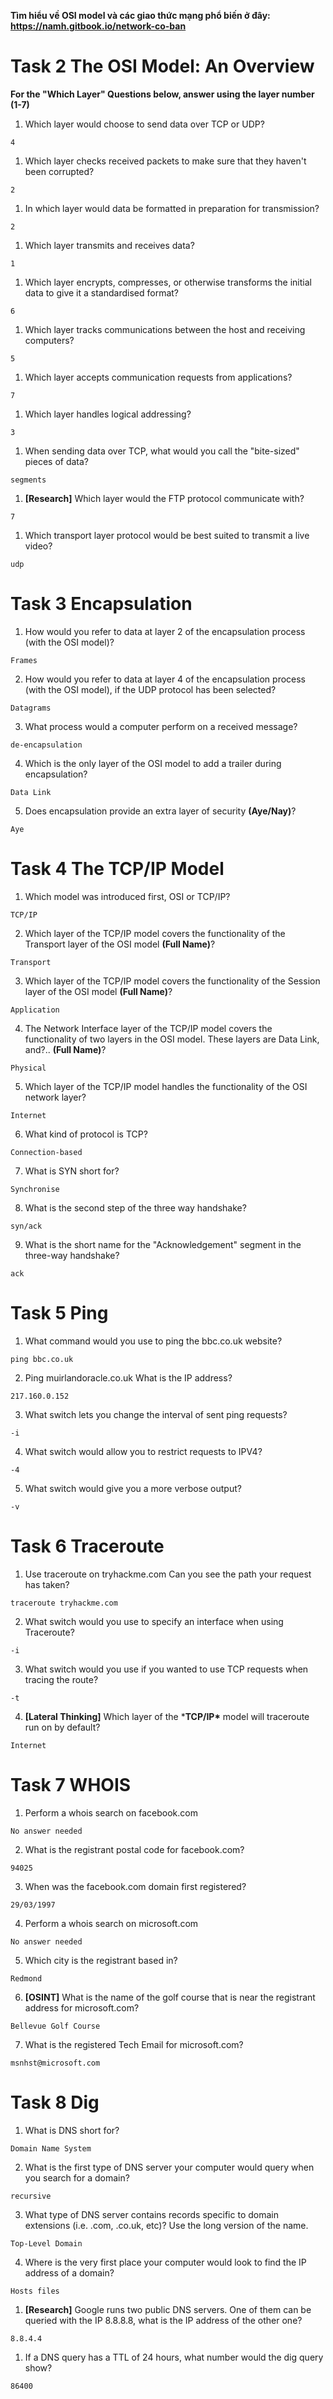 **Tìm hiểu về OSI model và các giao thức mạng phổ biến ở đây: https://namh.gitbook.io/network-co-ban**

# Task 2 The OSI Model: An Overview

**For the "Which Layer" Questions below, answer using the layer number (1-7)**

1. Which layer would choose to send data over TCP or UDP?

```
4
```

1. Which layer checks received packets to make sure that they haven't been corrupted?

```
2
```

1. In which layer would data be formatted in preparation for transmission?

```
2
```

1. Which layer transmits and receives data?

```
1
```

1. Which layer encrypts, compresses, or otherwise transforms the initial data to give it a standardised format?

```
6
```

1. Which layer tracks communications between the host and receiving computers?

```
5
```

1. Which layer accepts communication requests from applications?

```
7
```

1. Which layer handles logical addressing?

```
3
```

1. When sending data over TCP, what would you call the "bite-sized" pieces of data?

```
segments
```

1. **[Research]** Which layer would the FTP protocol communicate with?

```
7
```

1. Which transport layer protocol would be best suited to transmit a live video?

```
udp
```

# Task 3 Encapsulation

1. How would you refer to data at layer 2 of the encapsulation process (with the OSI model)?

```
Frames
```

2. How would you refer to data at layer 4 of the encapsulation process (with the OSI model), if the UDP protocol has been selected?

```
Datagrams
```

3. What process would a computer perform on a received message?

```
de-encapsulation
```

4. Which is the only layer of the OSI model to add a trailer during encapsulation?

```
Data Link
```

5. Does encapsulation provide an extra layer of security **(Aye/Nay)**?

```
Aye
```

# Task 4 The TCP/IP Model

1. Which model was introduced first, OSI or TCP/IP?

```
TCP/IP
```

2. Which layer of the TCP/IP model covers the functionality of the Transport layer of the OSI model **(Full Name)**?

```
Transport
```

3. Which layer of the TCP/IP model covers the functionality of the Session layer of the OSI model **(Full Name)**?

```
Application
```

4. The Network Interface layer of the TCP/IP model covers the functionality of two layers in the OSI model. These layers are Data Link, and?.. **(Full Name)**?

```
Physical
```

5. Which layer of the TCP/IP model handles the functionality of the OSI network layer?

```
Internet
```

6. What kind of protocol is TCP?

```
Connection-based
```

7. What is SYN short for?

```
Synchronise
```

8. What is the second step of the three way handshake?

```
syn/ack
```

9. What is the short name for the "Acknowledgement" segment in the three-way handshake?

```
ack
```

# Task 5 Ping

1. What command would you use to ping the bbc.co.uk website?

```
ping bbc.co.uk
```

2. Ping muirlandoracle.co.uk What is the IP address?

```
217.160.0.152
```

3. What switch lets you change the interval of sent ping requests?

```
-i
```

4. What switch would allow you to restrict requests to IPV4?

```
-4
```

5. What switch would give you a more verbose output?

```
-v
```

# Task 6 Traceroute

1. Use traceroute on tryhackme.com Can you see the path your request has taken?

```
traceroute tryhackme.com
```

2. What switch would you use to specify an interface when using Traceroute?

```
-i
```

3. What switch would you use if you wanted to use TCP requests when tracing the route?

```
-t
```

4. **[Lateral Thinking]** Which layer of the ***TCP/IP\*** model will traceroute run on by default?

```
Internet
```

# Task 7 WHOIS

1. Perform a whois search on facebook.com

```
No answer needed
```

2. What is the registrant postal code for facebook.com?

```
94025
```

3. When was the facebook.com domain first registered?

```
29/03/1997
```

4. Perform a whois search on microsoft.com

```
No answer needed
```

5. Which city is the registrant based in?

```
Redmond
```

6. **[OSINT]** What is the name of the golf course that is near the registrant address for microsoft.com?

```
Bellevue Golf Course
```

7. What is the registered Tech Email for microsoft.com?

```
msnhst@microsoft.com
```

# Task 8 Dig

1. What is DNS short for?

```
Domain Name System
```

2. What is the first type of DNS server your computer would query when you search for a domain?

```
recursive
```

3. What type of DNS server contains records specific to domain extensions (i.e. .com, .co.uk, etc)? Use the long version of the name.

```
Top-Level Domain
```

4. Where is the very first place your computer would look to find the IP address of a domain?

```
Hosts files
```

1. **[Research]** Google runs two public DNS servers. One of them can be queried with the IP 8.8.8.8, what is the IP address of the other one?

```
8.8.4.4
```

1. If a DNS query has a TTL of 24 hours, what number would the dig query show?

```
86400
```